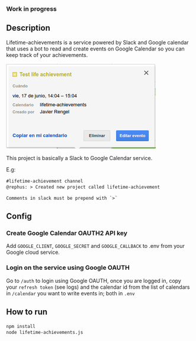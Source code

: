 ### Work in progress

## Description
Lifetime-achievements is a service powered by Slack and Google calendar
that uses a bot to read and create events on Google Calendar so you can keep track of your achievements.

![](screens/gcal.png)

This project is basically a Slack to Google Calendar service.

E.g:

```
#lifetime-achievement channel
@rephus: > Created new project called lifetime-achievement
```

    Comments in slack must be prepend with `>`

## Config

### Create Google Calendar OAUTH2 API key

Add `GOOGLE_CLIENT`, `GOOGLE_SECRET` and `GOOGLE_CALLBACK` to .env from your
Google cloud service.

### Login on the service using Google OAUTH

Go to `/auth` to login using Google OAUTH,
once you are logged in, copy your `refresh token` (see logs) and the
calendar id from the list of calendars in `/calendar` you want to write events in;
both in `.env`

## How to run

```
npm install
node lifetime-achievements.js
```
